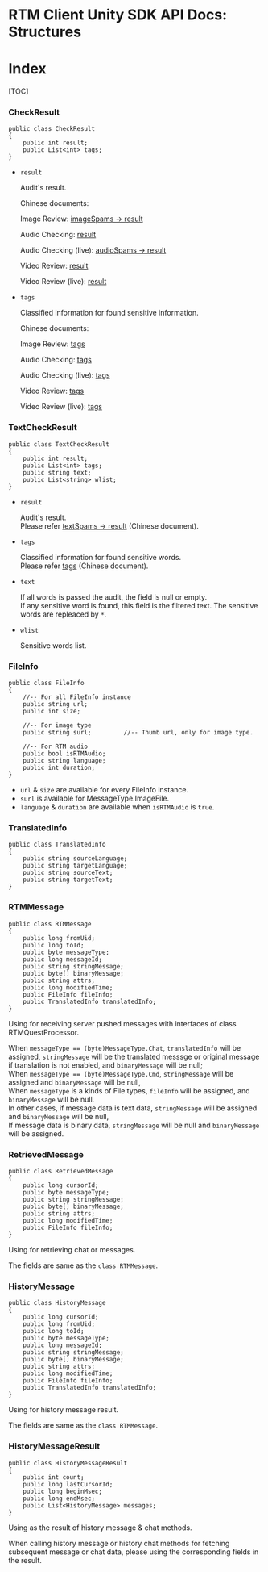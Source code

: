 # RTM Client Unity SDK API Docs: Structures

# Index

[TOC]

### CheckResult

    public class CheckResult
    {
        public int result;
        public List<int> tags;
    }

* `result`

    Audit's result.

    Chinese documents:

    Image Review: [imageSpams -> result](https://docs.ilivedata.com/imagecheck/techdocs/respon/)

    Audio Checking: [result](https://docs.ilivedata.com/audiocheck/techdoc/callres/)

    Audio Checking (live): [audioSpams -> result](https://docs.ilivedata.com/audiocheck/livetechdoc/livecallres/)

    Video Review: [result](https://docs.ilivedata.com/videocheck/techdoc/callres/)

    Video Review (live): [result](https://docs.ilivedata.com/videocheck/livetechdoc/livecallres/)

* `tags`

    Classified information for found sensitive information.

    Chinese documents:

    Image Review: [tags](https://docs.ilivedata.com/imagecheck/techdocs/respon/)

    Audio Checking: [tags](https://docs.ilivedata.com/audiocheck/techdoc/callres/)

    Audio Checking (live): [tags](https://docs.ilivedata.com/audiocheck/livetechdoc/livecallres/)

    Video Review: [tags](https://docs.ilivedata.com/videocheck/techdoc/callres/)

    Video Review (live): [tags](https://docs.ilivedata.com/videocheck/livetechdoc/livecallres/)

### TextCheckResult

    public class TextCheckResult
    {
        public int result;
        public List<int> tags;
        public string text;
        public List<string> wlist;
    }

* `result`

    Audit's result.  
    Please refer [textSpams -> result](https://docs.ilivedata.com/textcheck/technologydocument/http/) (Chinese document).

* `tags`

    Classified information for found sensitive words.  
    Please refer [tags](https://docs.ilivedata.com/textcheck/technologydocument/http/) (Chinese document).

* `text`

    If all words is passed the audit, the field is null or empty.  
    If any sensitive word is found, this field is the filtered text. The sensitive words are repleaced by `*`.

* `wlist`

    Sensitive words list.

### FileInfo

    public class FileInfo
    {
        //-- For all FileInfo instance
        public string url;
        public int size;

        //-- For image type
        public string surl;         //-- Thumb url, only for image type.

        //-- For RTM audio
        public bool isRTMAudio;
        public string language;
        public int duration;
    }

* `url` & `size` are available for every FileInfo instance.
* `surl` is available for MessageType.ImageFile.
* `language` & `duration` are available when `isRTMAudio` is `true`.

### TranslatedInfo

    public class TranslatedInfo
    {
        public string sourceLanguage;
        public string targetLanguage;
        public string sourceText;
        public string targetText;
    }

### RTMMessage

    public class RTMMessage
    {
        public long fromUid;
        public long toId;
        public byte messageType;
        public long messageId;
        public string stringMessage;
        public byte[] binaryMessage;
        public string attrs;
        public long modifiedTime;
        public FileInfo fileInfo;
        public TranslatedInfo translatedInfo;
    }

Using for receiving server pushed messages with interfaces of class RTMQuestProcessor.

When `messageType == (byte)MessageType.Chat`, `translatedInfo` will be assigned, `stringMessage` will be the translated messsge or original message if translation is not enabled, and `binaryMessage` will be null;   
When `messageType == (byte)MessageType.Cmd`, `stringMessage` will be assigned and `binaryMessage` will be null,  
When `messageType` is a kinds of File types, `fileInfo` will be assigned, and `binaryMessage` will be null.  
In other cases, if message data is text data, `stringMessage` will be assigned and `binaryMessage` will be null,  
If message data is binary data, `stringMessage` will be null and `binaryMessage` will be assigned.

### RetrievedMessage

    public class RetrievedMessage
    {
        public long cursorId;
        public byte messageType;
        public string stringMessage;
        public byte[] binaryMessage;
        public string attrs;
        public long modifiedTime;
        public FileInfo fileInfo;
    }

Using for retrieving chat or messages.

The fields are same as the `class RTMMessage`.

### HistoryMessage

    public class HistoryMessage
    {
        public long cursorId;
        public long fromUid;
        public long toId;
        public byte messageType;
        public long messageId;
        public string stringMessage;
        public byte[] binaryMessage;
        public string attrs;
        public long modifiedTime;
        public FileInfo fileInfo;
        public TranslatedInfo translatedInfo;
    }

Using for history message result.

The fields are same as the `class RTMMessage`.

### HistoryMessageResult

    public class HistoryMessageResult
    {
        public int count;
        public long lastCursorId;
        public long beginMsec;
        public long endMsec;
        public List<HistoryMessage> messages;
    }

Using as the result of history message & chat methods.

When calling history message or history chat methods for fetching subsequent message or chat data, please using the corresponding fields in the result.